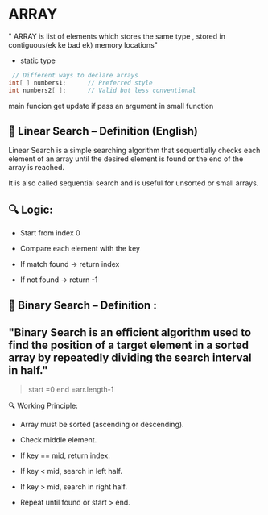 # ARRAY
" ARRAY is list of elements which stores the same type , stored in contiguous(ek ke bad ek) memory locations"
+ static type
```java
 // Different ways to declare arrays
int[ ] numbers1;      // Preferred style
int numbers2[ ];      // Valid but less conventional
```

main funcion get update if pass an argument in small function

## 📘 Linear Search – Definition (English)
Linear Search is a simple searching algorithm that sequentially checks each element of an array until the desired element is found or the end of the array is reached.

It is also called sequential search and is useful for unsorted or small arrays.

## 🔍 Logic:
+ Start from index 0

+ Compare each element with the key

+ If match found → return index

+ If not found → return -1 

## 📘 Binary Search – Definition :
"Binary Search is an efficient algorithm used to find the position of a target element in a sorted array by repeatedly dividing the search interval in half."
---
>  start =0  end =arr.length-1 

🔍 Working Principle:
+ Array must be sorted (ascending or descending).

+ Check middle element.

+ If key == mid, return index.

+ If key < mid, search in left half.

+ If key > mid, search in right half.

+ Repeat until found or start > end.